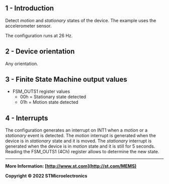 ## 1 - Introduction

Detect *motion* and *stationary* states of the device. The example uses the accelerometer sensor.

The configuration runs at 26 Hz.


## 2 - Device orientation

Any orientation.


## 3 - Finite State Machine output values

- FSM_OUTS1 register values
  - 00h = Stationary state detected
  - 01h = Motion state detected


## 4 - Interrupts

The configuration generates an interrupt on INT1 when a *motion* or a *stationary* event is detected. The *motion* interrupt is generated when the device is in *stationary* state and it is moved. The *stationary* interrupt is generated when the device is in *motion* state and it is still for 5 seconds. Reading the FSM_OUTS1 (4Ch) register allows to determine the new state.

------

**More Information: [http://www.st.com](http://st.com/MEMS)**

**Copyright © 2022 STMicroelectronics**